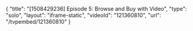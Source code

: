 {
    "title": "[1508429236] Episode 5: Browse and Buy with Video",
    "type": "solo",
    "layout": "iframe-static",
    "videoId": "121360810",
    "url": "\/tvpembed\/121360810"
}